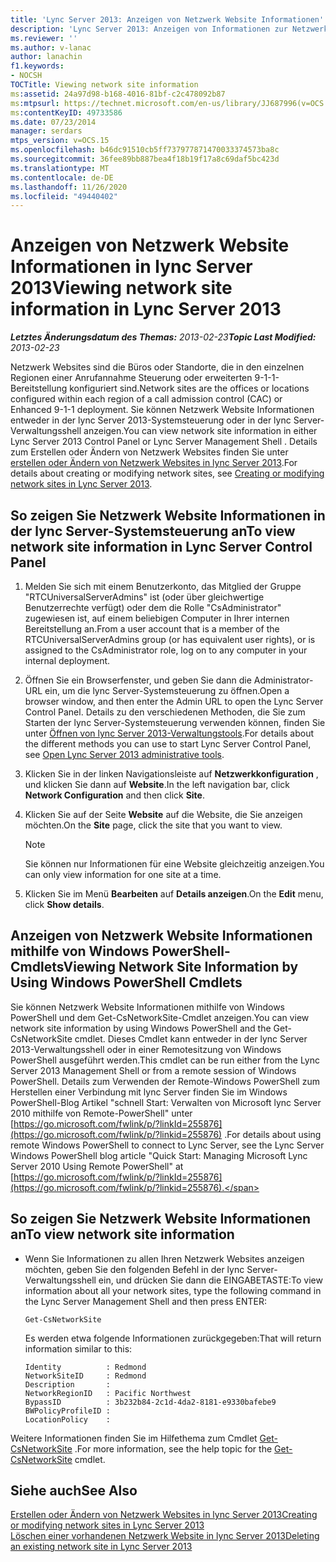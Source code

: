 ```yaml
---
title: 'Lync Server 2013: Anzeigen von Netzwerk Website Informationen'
description: 'Lync Server 2013: Anzeigen von Informationen zur Netzwerk Website.'
ms.reviewer: ''
ms.author: v-lanac
author: lanachin
f1.keywords:
- NOCSH
TOCTitle: Viewing network site information
ms:assetid: 24a97d98-b168-4016-81bf-c2c478092b87
ms:mtpsurl: https://technet.microsoft.com/en-us/library/JJ687996(v=OCS.15)
ms:contentKeyID: 49733586
ms.date: 07/23/2014
manager: serdars
mtps_version: v=OCS.15
ms.openlocfilehash: b46dc91510cb5ff737977871470033374573ba8c
ms.sourcegitcommit: 36fee89bb887bea4f18b19f17a8c69daf5bc423d
ms.translationtype: MT
ms.contentlocale: de-DE
ms.lasthandoff: 11/26/2020
ms.locfileid: "49440402"
---
```

# <a name="viewing-network-site-information-in-lync-server-2013"></a><span data-ttu-id="bfdb1-103">Anzeigen von Netzwerk Website Informationen in lync Server 2013</span><span class="sxs-lookup"><span data-stu-id="bfdb1-103">Viewing network site information in Lync Server 2013</span></span>

<div data-xmlns="http://www.w3.org/1999/xhtml">

<div class="topic" data-xmlns="http://www.w3.org/1999/xhtml" data-msxsl="urn:schemas-microsoft-com:xslt" data-cs="https://msdn.microsoft.com/">

<div data-asp="https://msdn2.microsoft.com/asp">



</div>

<div id="mainSection">

<div id="mainBody"><span data-ttu-id="bfdb1-104">

<span> </span></span><span class="sxs-lookup"><span data-stu-id="bfdb1-104">

<span> </span></span></span>

<span data-ttu-id="bfdb1-105">_**Letztes Änderungsdatum des Themas:** 2013-02-23_</span><span class="sxs-lookup"><span data-stu-id="bfdb1-105">_**Topic Last Modified:** 2013-02-23_</span></span>

<span data-ttu-id="bfdb1-106">Netzwerk Websites sind die Büros oder Standorte, die in den einzelnen Regionen einer Anrufannahme Steuerung oder erweiterten 9-1-1-Bereitstellung konfiguriert sind.</span><span class="sxs-lookup"><span data-stu-id="bfdb1-106">Network sites are the offices or locations configured within each region of a call admission control (CAC) or Enhanced 9-1-1 deployment.</span></span> <span data-ttu-id="bfdb1-107">Sie können Netzwerk Website Informationen entweder in der lync Server 2013-Systemsteuerung oder in der lync Server-Verwaltungsshell anzeigen.</span><span class="sxs-lookup"><span data-stu-id="bfdb1-107">You can view network site information in either Lync Server 2013 Control Panel or Lync Server Management Shell .</span></span> <span data-ttu-id="bfdb1-108">Details zum Erstellen oder Ändern von Netzwerk Websites finden Sie unter [erstellen oder Ändern von Netzwerk Websites in lync Server 2013](lync-server-2013-creating-or-modifying-network-sites.md).</span><span class="sxs-lookup"><span data-stu-id="bfdb1-108">For details about creating or modifying network sites, see [Creating or modifying network sites in Lync Server 2013](lync-server-2013-creating-or-modifying-network-sites.md).</span></span>

<div>

## <a name="to-view-network-site-information-in-lync-server-control-panel"></a><span data-ttu-id="bfdb1-109">So zeigen Sie Netzwerk Website Informationen in der lync Server-Systemsteuerung an</span><span class="sxs-lookup"><span data-stu-id="bfdb1-109">To view network site information in Lync Server Control Panel</span></span>

1.  <span data-ttu-id="bfdb1-110">Melden Sie sich mit einem Benutzerkonto, das Mitglied der Gruppe "RTCUniversalServerAdmins" ist (oder über gleichwertige Benutzerrechte verfügt) oder dem die Rolle "CsAdministrator" zugewiesen ist, auf einem beliebigen Computer in Ihrer internen Bereitstellung an.</span><span class="sxs-lookup"><span data-stu-id="bfdb1-110">From a user account that is a member of the RTCUniversalServerAdmins group (or has equivalent user rights), or is assigned to the CsAdministrator role, log on to any computer in your internal deployment.</span></span>

2.  <span data-ttu-id="bfdb1-111">Öffnen Sie ein Browserfenster, und geben Sie dann die Administrator-URL ein, um die lync Server-Systemsteuerung zu öffnen.</span><span class="sxs-lookup"><span data-stu-id="bfdb1-111">Open a browser window, and then enter the Admin URL to open the Lync Server Control Panel.</span></span> <span data-ttu-id="bfdb1-112">Details zu den verschiedenen Methoden, die Sie zum Starten der lync Server-Systemsteuerung verwenden können, finden Sie unter [Öffnen von lync Server 2013-Verwaltungstools](lync-server-2013-open-lync-server-administrative-tools.md).</span><span class="sxs-lookup"><span data-stu-id="bfdb1-112">For details about the different methods you can use to start Lync Server Control Panel, see [Open Lync Server 2013 administrative tools](lync-server-2013-open-lync-server-administrative-tools.md).</span></span>

3.  <span data-ttu-id="bfdb1-113">Klicken Sie in der linken Navigationsleiste auf **Netzwerkkonfiguration** , und klicken Sie dann auf **Website**.</span><span class="sxs-lookup"><span data-stu-id="bfdb1-113">In the left navigation bar, click **Network Configuration** and then click **Site**.</span></span>

4.  <span data-ttu-id="bfdb1-114">Klicken Sie auf der Seite **Website** auf die Website, die Sie anzeigen möchten.</span><span class="sxs-lookup"><span data-stu-id="bfdb1-114">On the **Site** page, click the site that you want to view.</span></span>
    
    <div>
    

    > [!NOTE]  
    > <span data-ttu-id="bfdb1-115">Sie können nur Informationen für eine Website gleichzeitig anzeigen.</span><span class="sxs-lookup"><span data-stu-id="bfdb1-115">You can only view information for one site at a time.</span></span>

    
    </div>

5.  <span data-ttu-id="bfdb1-116">Klicken Sie im Menü **Bearbeiten** auf **Details anzeigen**.</span><span class="sxs-lookup"><span data-stu-id="bfdb1-116">On the **Edit** menu, click **Show details**.</span></span>

</div>

<div>

## <a name="viewing-network-site-information-by-using-windows-powershell-cmdlets"></a><span data-ttu-id="bfdb1-117">Anzeigen von Netzwerk Website Informationen mithilfe von Windows PowerShell-Cmdlets</span><span class="sxs-lookup"><span data-stu-id="bfdb1-117">Viewing Network Site Information by Using Windows PowerShell Cmdlets</span></span>

<span data-ttu-id="bfdb1-118">Sie können Netzwerk Website Informationen mithilfe von Windows PowerShell und dem Get-CsNetworkSite-Cmdlet anzeigen.</span><span class="sxs-lookup"><span data-stu-id="bfdb1-118">You can view network site information by using Windows PowerShell and the Get-CsNetworkSite cmdlet.</span></span> <span data-ttu-id="bfdb1-119">Dieses Cmdlet kann entweder in der lync Server 2013-Verwaltungsshell oder in einer Remotesitzung von Windows PowerShell ausgeführt werden.</span><span class="sxs-lookup"><span data-stu-id="bfdb1-119">This cmdlet can be run either from the Lync Server 2013 Management Shell or from a remote session of Windows PowerShell.</span></span> <span data-ttu-id="bfdb1-120">Details zum Verwenden der Remote-Windows PowerShell zum Herstellen einer Verbindung mit lync Server finden Sie im Windows PowerShell-Blog Artikel "schnell Start: Verwalten von Microsoft lync Server 2010 mithilfe von Remote-PowerShell" unter [https://go.microsoft.com/fwlink/p/?linkId=255876](https://go.microsoft.com/fwlink/p/?linkid=255876) .</span><span class="sxs-lookup"><span data-stu-id="bfdb1-120">For details about using remote Windows PowerShell to connect to Lync Server, see the Lync Server Windows PowerShell blog article "Quick Start: Managing Microsoft Lync Server 2010 Using Remote PowerShell" at [https://go.microsoft.com/fwlink/p/?linkId=255876](https://go.microsoft.com/fwlink/p/?linkid=255876).</span></span>

<div>

## <a name="to-view-network-site-information"></a><span data-ttu-id="bfdb1-121">So zeigen Sie Netzwerk Website Informationen an</span><span class="sxs-lookup"><span data-stu-id="bfdb1-121">To view network site information</span></span>

  - <span data-ttu-id="bfdb1-122">Wenn Sie Informationen zu allen Ihren Netzwerk Websites anzeigen möchten, geben Sie den folgenden Befehl in der lync Server-Verwaltungsshell ein, und drücken Sie dann die EINGABETASTE:</span><span class="sxs-lookup"><span data-stu-id="bfdb1-122">To view information about all your network sites, type the following command in the Lync Server Management Shell and then press ENTER:</span></span>
    
        Get-CsNetworkSite
    
    <span data-ttu-id="bfdb1-123">Es werden etwa folgende Informationen zurückgegeben:</span><span class="sxs-lookup"><span data-stu-id="bfdb1-123">That will return information similar to this:</span></span>
    
        Identity          : Redmond
        NetworkSiteID     : Redmond
        Description       :
        NetworkRegionID   : Pacific Northwest
        BypassID          : 3b232b84-2c1d-4da2-8181-e9330bafebe9
        BWPolicyProfileID :
        LocationPolicy    :

</div>

<span data-ttu-id="bfdb1-124">Weitere Informationen finden Sie im Hilfethema zum Cmdlet [Get-CsNetworkSite](https://docs.microsoft.com/powershell/module/skype/Get-CsNetworkSite) .</span><span class="sxs-lookup"><span data-stu-id="bfdb1-124">For more information, see the help topic for the [Get-CsNetworkSite](https://docs.microsoft.com/powershell/module/skype/Get-CsNetworkSite) cmdlet.</span></span>

</div>

<div>

## <a name="see-also"></a><span data-ttu-id="bfdb1-125">Siehe auch</span><span class="sxs-lookup"><span data-stu-id="bfdb1-125">See Also</span></span>


[<span data-ttu-id="bfdb1-126">Erstellen oder Ändern von Netzwerk Websites in lync Server 2013</span><span class="sxs-lookup"><span data-stu-id="bfdb1-126">Creating or modifying network sites in Lync Server 2013</span></span>](lync-server-2013-creating-or-modifying-network-sites.md)  
[<span data-ttu-id="bfdb1-127">Löschen einer vorhandenen Netzwerk Website in lync Server 2013</span><span class="sxs-lookup"><span data-stu-id="bfdb1-127">Deleting an existing network site in Lync Server 2013</span></span>](lync-server-2013-deleting-an-existing-network-site.md)  
  

<span data-ttu-id="bfdb1-128"></div>

</div>

<span> </span>

</div>

</div>

</span><span class="sxs-lookup"><span data-stu-id="bfdb1-128"></div>

</div>

<span> </span>

</div>

</div>

</span></span></div>

